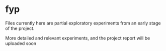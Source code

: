 # fyp

Files currently here are partial exploratory experiments from an early stage of the project.

More detailed and relevant experiments, and the project report will be uploaded soon
